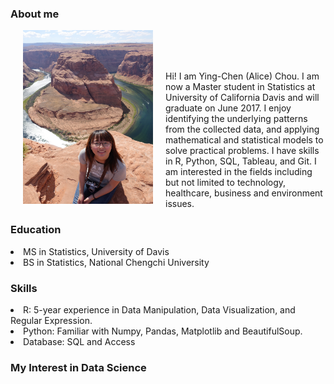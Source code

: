 <h3>About me</h3>

<img src="/pic/houseshoe_bend.jpg" style="float:left;margin:0 20px 20px;width:208px;height:278px">
<br>
<br>
<br>
<p>
  Hi! I am Ying-Chen (Alice) Chou. 
  I am now a Master student in Statistics at University of California Davis and will graduate on June 2017.
  I enjoy identifying the underlying patterns from the collected data, and applying mathematical and statistical models to solve practical problems.
  I have skills in R, Python, SQL, Tableau, and Git.
  I am interested in the fields including but not limited to technology, healthcare, business and environment issues. 
</p>

<h3>Education</h3>
<p>
<li> MS in Statistics, University of Davis</li>
<li> BS in Statistics, National Chengchi University</li>
</p>

<h3>Skills</h3>
<article>
<li> R: 5-year experience in Data Manipulation, Data Visualization, and Regular Expression.</li>
<li> Python: Familiar with Numpy, Pandas, Matplotlib and BeautifulSoup.</li>
<li> Database: SQL and Access</li>
</article>

<h3>My Interest in Data Science</h3>

